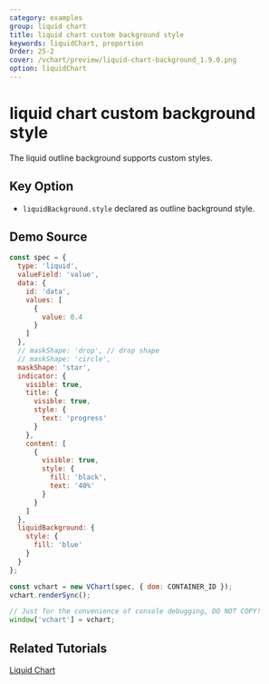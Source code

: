 ```yaml
---
category: examples
group: liquid chart
title: liquid chart custom background style
keywords: liquidChart, proportion
Order: 25-2
cover: /vchart/preview/liquid-chart-background_1.9.0.png
option: liquidChart
---
```


# liquid chart custom background style

The liquid outline background supports custom styles.

## Key Option

- `liquidBackground.style` declared as outline background style.

## Demo Source

```javascript livedemo
const spec = {
  type: 'liquid',
  valueField: 'value',
  data: {
    id: 'data',
    values: [
      {
        value: 0.4
      }
    ]
  },
  // maskShape: 'drop', // drop shape
  // maskShape: 'circle',
  maskShape: 'star',
  indicator: {
    visible: true,
    title: {
      visible: true,
      style: {
        text: 'progress'
      }
    },
    content: [
      {
        visible: true,
        style: {
          fill: 'black',
          text: '40%'
        }
      }
    ]
  },
  liquidBackground: {
    style: {
      fill: 'blue'
    }
  }
};

const vchart = new VChart(spec, { dom: CONTAINER_ID });
vchart.renderSync();

// Just for the convenience of console debugging, DO NOT COPY!
window['vchart'] = vchart;
```

## Related Tutorials

[Liquid Chart](link)
